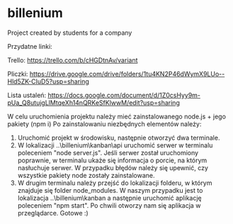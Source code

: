 # billenium

Project created by students for a company

Przydatne linki:

Trello: https://trello.com/b/cHGDtnAv/variant

Pliczki: https://drive.google.com/drive/folders/1tu4KN2P46dWymX9LUo--Hld5ZK-CIuD5?usp=sharing 

Lista ustaleń: https://docs.google.com/document/d/1Z0csHyy9m-pUa_Q8utujgLlMtqeXh14nQRKeSfKlwwM/edit?usp=sharing 


W celu uruchomienia projektu należy mieć zainstalowanego node.js + jego pakiety (npm i)
Po zainstalowaniu niezbędnych elementów należy:
1. Uruchomić projekt w środowisku, następnie otworzyć dwa terminale.
2. W lokalizacji ..\billenium\kanban\api uruchomić serwer w terminalu poleceniem "node server.js". Jeśli serwer został uruchomiony poprawnie, w terminalu ukaże się informacja o porcie, na którym nasłuchuje serwer. W przypadku błędów należy się upewnić, czy wszystkie pakiety node zostały zainstalowane.
3. W drugim terminalu należy przejść do lokalizacji folderu, w którym znajduje się folder node_modules. W naszym przypadku jest to lokalizacja ..\billenium\kanban a następnie uruchomić aplikację poleceniem "npm start". Po chwili otworzy nam się aplikacja w przeglądarce. Gotowe :)
